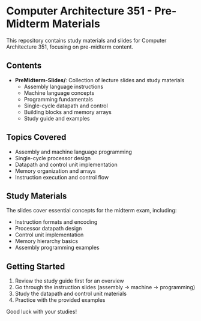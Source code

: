 # Computer Architecture 351 - Pre-Midterm Materials

This repository contains study materials and slides for Computer Architecture 351, focusing on pre-midterm content.

## Contents

- **PreMidterm-Slides/**: Collection of lecture slides and study materials
  - Assembly language instructions
  - Machine language concepts
  - Programming fundamentals
  - Single-cycle datapath and control
  - Building blocks and memory arrays
  - Study guide and examples

## Topics Covered

- Assembly and machine language programming
- Single-cycle processor design
- Datapath and control unit implementation
- Memory organization and arrays
- Instruction execution and control flow

## Study Materials

The slides cover essential concepts for the midterm exam, including:
- Instruction formats and encoding
- Processor datapath design
- Control unit implementation
- Memory hierarchy basics
- Assembly programming examples

## Getting Started

1. Review the study guide first for an overview
2. Go through the instruction slides (assembly → machine → programming)
3. Study the datapath and control unit materials
4. Practice with the provided examples

Good luck with your studies!
